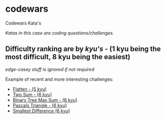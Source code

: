 # codewars

Codewars Kata's

_Katas in this case are coding questions/challenges._

## Difficulty ranking are by _kyu's_ - (1 kyu being the most difficult, 8 kyu being the easiest)

_edge-casey stuff is ignored if not required_

Example of recent and more interesting challenges:

- [Flatten - (5 kyu)](https://github.com/JoeBarta/Codewars/blob/master/5kyu/flatten.js)
- [Two Sum - (6 kyu)](https://github.com/JoeBarta/Codewars/commit/493161dac812090ae6a5061498cab05861a204dd)
- [Binary Tree Max Sum - (6 kyu)](https://github.com/JoeBarta/Codewars/commit/b858ec743b08859a98d594f99a99c9d88a611991)
- [Pascals Triangle - (6 kyu)](https://github.com/JoeBarta/Codewars/commit/694873a5830a863f4fa12624bf87ed727751c480)
- [Smallest Difference (6 kyu)](https://github.com/JoeBarta/Codewars/commit/2999da02684787ea8c428e9554c47d134539e62e)
